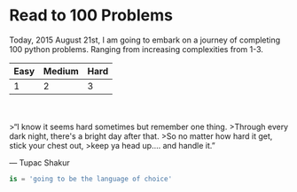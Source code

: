 # Read to 100 Problems

Today, 2015 August 21st, I am going to embark on a journey of completing 100 python problems. Ranging from increasing complexities from 1-3.

Easy | Medium | Hard
--- | --- | ---
1 | 2 | 3

<br>
<br>
>“I know it seems hard sometimes but remember one thing. 
>Through every dark night, there's a bright day after that. 
>So no matter how hard it get, stick your chest out, 
>keep ya head up.... and handle it.” 

― Tupac Shakur


```python
is = 'going to be the language of choice'
```
